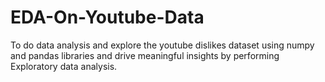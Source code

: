 # EDA-On-Youtube-Data
To do data analysis and explore the youtube dislikes dataset using numpy and pandas libraries and drive meaningful insights by performing Exploratory data analysis.
